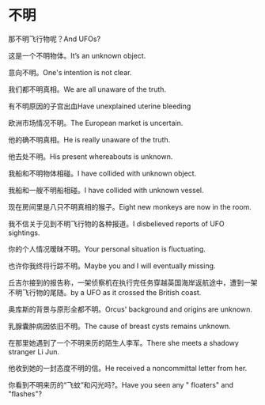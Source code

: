# 不明

<p><span class="chinese">那不明飞行物呢？</span><span class="english">And UFOs?</span></p>

<p><span class="chinese">这是一个不明物体。</span><span class="english">It’s an unknown object.</span></p>

<p><span class="chinese">意向不明。</span><span class="english">One's intention is not clear.</span></p>

<p><span class="chinese">我们都不明真相。</span><span class="english">We are all unaware of the truth.</span></p>

<p><span class="chinese">有不明原因的子宫出血</span><span class="english">Have unexplained uterine bleeding</span></p>

<p><span class="chinese">欧洲市场情况不明。</span><span class="english">The European market is uncertain.</span></p>

<p><span class="chinese">他的确不明真相。</span><span class="english">He is really unaware of the truth.</span></p>

<p><span class="chinese">他去处不明。</span><span class="english">His present whereabouts is unknown.</span></p>

<p><span class="chinese">我船和不明物体相碰。</span><span class="english">I have collided with unknown object.</span></p>

<p><span class="chinese">我船和一艘不明船相碰。</span><span class="english">I have collided with unknown vessel.</span></p>

<p><span class="chinese">现在房间里是八只不明真相的猴子。</span><span class="english">Eight new monkeys are now in the room.</span></p>

<p><span class="chinese">我不信关于见到不明飞行物的各种报道。</span><span class="english">I disbelieved reports of UFO sightings.</span></p>

<p><span class="chinese">你的个人情况暧昧不明。</span><span class="english">Your personal situation is fluctuating.</span></p>

<p><span class="chinese">也许你我终将行踪不明。</span><span class="english">Maybe you and I will eventually missing.</span></p>

<p><span class="chinese">丘吉尔接到的报告称，一架侦察机在执行完任务穿越英国海岸返航途中，遭到一架不明飞行物的尾随。</span><span class="english">by a UFO as it crossed the British coast.</span></p>

<p><span class="chinese">奥库斯的背景与原形全都不明。</span><span class="english">Orcus' background and origins are unknown.</span></p>

<p><span class="chinese">乳腺囊肿病因依旧不明。</span><span class="english">The cause of breast cysts remains unknown.</span></p>

<p><span class="chinese">在那里她遇到了一个不明来历的陌生人李军。</span><span class="english">There she meets a shadowy stranger Li Jun.</span></p>

<p><span class="chinese">他收到她的一封态度不明的信。</span><span class="english">He received a noncommittal letter from her.</span></p>

<p><span class="chinese">你看到不明来历的“飞蚊”和闪光吗?。</span><span class="english">Have you seen any " floaters" and "flashes"?</span></p>

